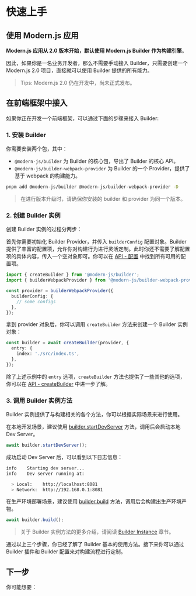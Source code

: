 # 快速上手

## 使用 Modern.js 应用

**Modern.js 应用从 2.0 版本开始，默认使用 Modern.js Builder 作为构建引擎**。

因此，如果你是一名业务开发者，那么不需要手动接入 Builder，只需要创建一个 Modern.js 2.0 项目，直接就可以使用 Builder 提供的所有能力。

> Tips: Modern.js 2.0 仍在开发中，尚未正式发布。

## 在前端框架中接入

如果你正在开发一个前端框架，可以通过下面的步骤来接入 Builder:

### 1. 安装 Builder

你需要安装两个包，其中：

- `@modern-js/builder` 为 Builder 的核心包，导出了 Builder 的核心 API。
- `@modern-js/builder-webpack-provider` 为 Builder 的一个 Provider，提供了基于 webpack 的构建能力。

```bash
pnpm add @modern-js/builder @modern-js/builder-webpack-provider -D
```

> 在进行版本升级时，请确保你安装的 builder 和 provider 为同一个版本。

### 2. 创建 Builder 实例

创建 Builder 实例的过程分两步：

首先你需要初始化 Builder Provider，并传入 `builderConfig` 配置对象。Builder 提供了丰富的配置项，允许你对构建行为进行灵活定制。此时你还不需要了解配置项的具体内容，传入一个空对象即可。你可以在 [API - 配置](/zh/api/#配置) 中找到所有可用的配置项。

```ts
import { createBuilder } from '@modern-js/builder';
import { builderWebpackProvider } from '@modern-js/builder-webpack-provider';

const provider = builderWebpackProvider({
  builderConfig: {
    // some configs
  },
});
```

拿到 provider 对象后，你可以调用 `createBuilder` 方法来创建一个 Builder 实例对象：

```ts
const builder = await createBuilder(provider, {
  entry: {
    index: './src/index.ts',
  },
});
```

除了上述示例中的 `entry` 选项，`createBuilder` 方法也提供了一些其他的选项，你可以在 [API - createBuilder](/zh/api/builder-core.html#createbuilder) 中进一步了解。

### 3. 调用 Builder 实例方法

Builder 实例提供了与构建相关的各个方法，你可以根据实际场景来进行使用。

在本地开发场景，建议使用 [builder.startDevServer](/zh/api/builder-instance.html#builder-startdevserver) 方法，调用后会启动本地 Dev Server。

```ts
await builder.startDevServer();
```

成功启动 Dev Server 后，可以看到以下日志信息：

```bash
info    Starting dev server...
info    Dev server running at:

  > Local:    http://localhost:8081
  > Network:  http://192.168.0.1:8081
```

在生产环境部署场景，建议使用 [builder.build](/zh/api/builder-instance.html#builder-build) 方法，调用后会构建出生产环境产物。

```ts
await builder.build();
```

> 关于 Builder 实例方法的更多介绍，请阅读 [Builder Instance](/zh/api/builder-instance.html) 章节。

通过以上三个步骤，你已经了解了 Builder 基本的使用方法。接下来你可以通过 Builder 插件和 Builder 配置来对构建流程进行定制。

## 下一步

你可能想要：

<NextSteps>
  <Step href="/guide/glossary.html" title="名词解释" description="了解 Builder 相关的概念"/>
  <Step href="/guide/features.html" title="功能导航" description="了解 Builder 提供的所有功能"/>
  <Step href="/api" title="查阅 API" description="查看详细的 API 文档"/>
</NextSteps>
